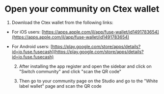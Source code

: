 # Open your community on Ctex wallet

1. Download the Ctex wallet from the following links:

* For iOS users: [https://apps.apple.com/il/app/fuse-wallet/id1491783654](https://apps.apple.com/il/app/fuse-wallet/id1491783654)
* For Android users: [https://play.google.com/store/apps/details?id=io.fuse.fusecash](https://play.google.com/store/apps/details?id=io.fuse.fusecash)

   2. After installing the app register and open the sidebar and click on "Switch community" and click "scan the QR code"

   3. Then go to your community page on the Studio and go to the "White label wallet" page and scan the QR code


